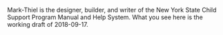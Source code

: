 Mark-Thiel is the designer, builder, and writer of the New York State Child Support Program Manual and Help System.
What you see here is the working draft of 2018-09-17.
